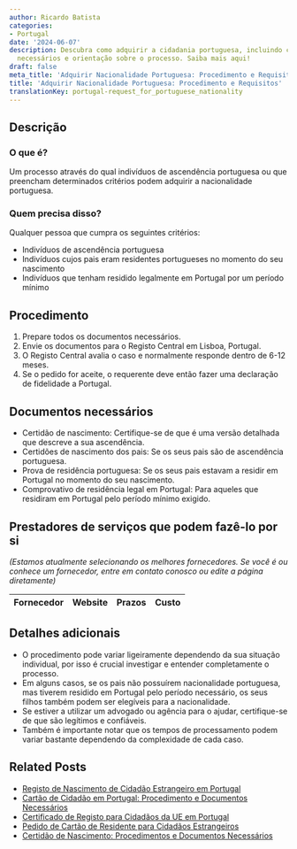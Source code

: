 ```yaml
---
author: Ricardo Batista
categories:
- Portugal
date: '2024-06-07'
description: Descubra como adquirir a cidadania portuguesa, incluindo critérios, documentos
  necessários e orientação sobre o processo. Saiba mais aqui!
draft: false
meta_title: 'Adquirir Nacionalidade Portuguesa: Procedimento e Requisitos'
title: 'Adquirir Nacionalidade Portuguesa: Procedimento e Requisitos'
translationKey: portugal-request_for_portuguese_nationality
---
```



## Descrição
### O que é?
Um processo através do qual indivíduos de ascendência portuguesa ou que preencham determinados critérios podem adquirir a nacionalidade portuguesa.
### Quem precisa disso?
Qualquer pessoa que cumpra os seguintes critérios:
- Indivíduos de ascendência portuguesa
- Indivíduos cujos pais eram residentes portugueses no momento do seu nascimento
- Indivíduos que tenham residido legalmente em Portugal por um período mínimo

## Procedimento

1. Prepare todos os documentos necessários.
2. Envie os documentos para o Registo Central em Lisboa, Portugal.
3. O Registo Central avalia o caso e normalmente responde dentro de 6-12 meses.
4. Se o pedido for aceite, o requerente deve então fazer uma declaração de fidelidade a Portugal.

## Documentos necessários
- Certidão de nascimento: Certifique-se de que é uma versão detalhada que descreve a sua ascendência.
- Certidões de nascimento dos pais: Se os seus pais são de ascendência portuguesa.
- Prova de residência portuguesa: Se os seus pais estavam a residir em Portugal no momento do seu nascimento.
- Comprovativo de residência legal em Portugal: Para aqueles que residiram em Portugal pelo período mínimo exigido.

## Prestadores de serviços que podem fazê-lo por si
_(Estamos atualmente selecionando os melhores fornecedores. Se você é ou conhece um fornecedor, entre em contato conosco ou edite a página diretamente)_

| Fornecedor      |     Website     |     Prazos       |       Custo      |
| :-------------: | :-------------: |  :-------------: | :-------------: |

## Detalhes adicionais
- O procedimento pode variar ligeiramente dependendo da sua situação individual, por isso é crucial investigar e entender completamente o processo.
- Em alguns casos, se os pais não possuírem nacionalidade portuguesa, mas tiverem residido em Portugal pelo período necessário, os seus filhos também podem ser elegíveis para a nacionalidade.
- Se estiver a utilizar um advogado ou agência para o ajudar, certifique-se de que são legítimos e confiáveis.
- Também é importante notar que os tempos de processamento podem variar bastante dependendo da complexidade de cada caso.


## Related Posts

- [Registo de Nascimento de Cidadão Estrangeiro em Portugal](https://tramitit.com/pt/guides/portugal/registo_de_nascimento_de_cidadao_estrangeiro_em_portugal/)
- [Cartão de Cidadão em Portugal: Procedimento e Documentos Necessários](https://tramitit.com/pt/guides/portugal/pedido_de_cartao_de_cidadao/)
- [Certificado de Registo para Cidadãos da UE em Portugal](https://tramitit.com/pt/guides/portugal/pedido_de_certificado_de_registo_de_cidadao_da_uniao_europeia/)
- [Pedido de Cartão de Residente para Cidadãos Estrangeiros](https://tramitit.com/pt/guides/portugal/pedido_de_cartao_de_residente_para_cidadaos_estrangeiros/)
- [Certidão de Nascimento: Procedimentos e Documentos Necessários](https://tramitit.com/pt/guides/portugal/pedido_de_certidao_de_nascimento/)
